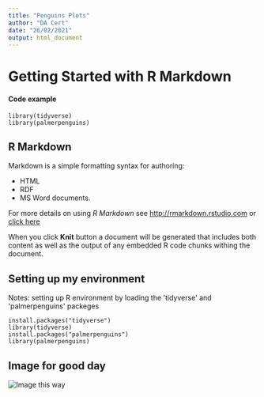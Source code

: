 ```yaml
---
title: "Penguins Plots"
author: "DA Cert"
date: "26/02/2021"
output: html_document
---
```

<!--- The code above in --- is YAML -->
# Getting Started with R Markdown
#### Code example
```{r}
library(tidyverse)
library(palmerpenguins)
```

## R Markdown

Markdown is a simple formatting syntax for authoring:
* HTML
* RDF
* MS Word documents.

For more details on using *R Markdown* see <http://rmarkdown.rstudio.com> or [click here](http://rmarkdown.rstudio.com)

When you click **Knit** button a document will be generated that includes both content as well as the output of any embedded R code chunks withing the document. 

## Setting up my environment
Notes: setting up R environment by loading the 'tidyverse' and 'palmerpenguins' packeges
```{r loading packeges}
install.packages("tidyverse")
library(tidyverse)
install.packages("palmerpenguins")
library(palmerpenguins)
```

## Image for good day

![Image this way](https://cdn.vox-cdn.com/thumbor/iaVMlcV5rj0OuPejZ7HyqYslLZk=/0x0:800x333/1400x788/filters:focal(334x72:462x200):format(gif)/cdn.vox-cdn.com/uploads/chorus_image/image/55278741/gatsby.0.gif)
